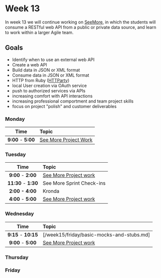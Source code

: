 # Week 13

In week 13 we will continue working on [SeeMore](see-more.md), in which the students will consume a RESTful web API from a public or private data source, and learn to work within a larger Agile team.

## Goals
- Identify when to use an external web API
- Create a web API
- Build data in JSON or XML format
- Consume data in JSON or XML format
- HTTP from Ruby ([HTTParty](https://github.com/jnunemaker/httparty))
- local User creation via OAuth service
- push to authorized services via APIs
- increasing comfort with API interactions
- increasing professional comportment and team project skills
- focus on project "polish" and customer deliverables

### Monday

| Time              | Topic               |
|:-----------------:|:--------------------|
| **9:00** - **5:00** | [See More Project Work](see-more.md) |

### Tuesday

| Time              | Topic               |
|:-----------------:|:--------------------|
| **9:00** - **2:00** | [See More Project work](see-more.md) |
| **11:30** - **1:30** | See More Sprint Check-ins
| **2:00 - 4:00**      | Kronda |
| **4:00** - **5:00** | [See More Project work](see-more.md) |

### Wednesday

| Time              | Topic               |
|:-----------------:|:--------------------|
| **9:15** - **10:15** | [/week15/friday/basic-mocks-and-stubs.md] |
| **9:00** - **5:00** | [See More Project work](see-more.md) |

### Thursday


### Friday
